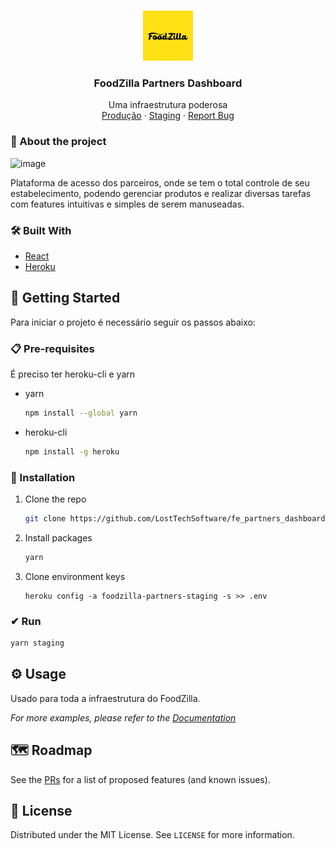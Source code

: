 <!-- PROJECT LOGO -->
<br />
<p align="center">
  <a href="https://github.com/othneildrew/Best-README-Template">
    <img src="images/icon.png" alt="Logo" width="80" height="80">
  </a>

  <h3 align="center">FoodZilla Partners Dashboard</h3>

  <p align="center">
    Uma infraestrutura poderosa
    <br />
    <a href="https://partners.foodzilla.com.br">Produção</a>
    ·
    <a href="https://staging-partners.foodzilla.com.br">Staging</a>
    ·
    <a href="https://helpcenter.foodzilla.com.br">Report Bug</a>
  </p>
</p>



<!-- ABOUT THE PROJECT -->

### 🔔 About the project

![image](https://user-images.githubusercontent.com/37854189/127578542-4ef1d3d4-a870-465e-85bc-6a032a385972.png)

Plataforma de acesso dos parceiros, onde se tem o total controle de seu estabelecimento, podendo gerenciar produtos e realizar diversas tarefas com features intuitivas e simples de serem manuseadas.

### 🛠️ Built With

- [React](https://pt-br.reactjs.org/)
- [Heroku](https://heroku.coms)

<!-- GETTING STARTED -->

## 🚀 Getting Started

Para iniciar o projeto é necessário seguir os passos abaixo:

### 📋 Pre-requisites

É preciso ter heroku-cli e yarn

- yarn

  ```sh
  npm install --global yarn
  ```

- heroku-cli
  ```sh
  npm install -g heroku
  ```

### 🔧 Installation

1. Clone the repo
   ```sh
   git clone https://github.com/LostTechSoftware/fe_partners_dashboard
   ```
2. Install packages
   ```sh
   yarn
   ```
3. Clone environment keys
   ```JS
   heroku config -a foodzilla-partners-staging -s >> .env
   ```
### ✔ Run

```bash
yarn staging
```

<!-- USAGE EXAMPLES -->

## ⚙️ Usage

Usado para toda a infraestrutura do FoodZilla.

_For more examples, please refer to the [Documentation](https://www.notion.so/foodzillabr/Engineering-Wiki-c8f9d76fc8c5490dbdd321dcf9e05e3f)_

<!-- ROADMAP -->

## 🗺 Roadmap

See the [PRs](https://github.com/LostTechSoftware/fe_partners_dashboard/pulls) for a list of proposed features (and known issues).

<!-- CONTRIBUTING -->

## 📄 License

Distributed under the MIT License. See `LICENSE` for more information.

<!-- CONTACT -->

<!-- MARKDOWN LINKS & IMAGES -->

[product-screenshot]: images/screenshot.png
